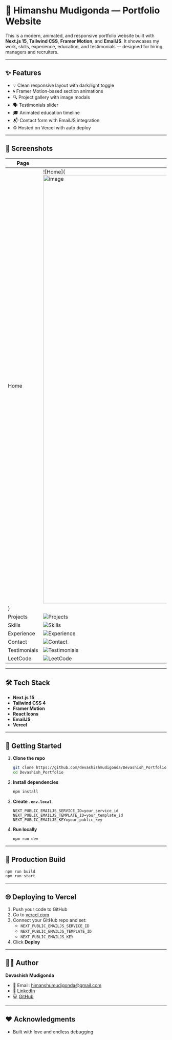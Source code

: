 # 💼 Himanshu Mudigonda — Portfolio Website



This is a modern, animated, and responsive portfolio website built with **Next.js 15**, **Tailwind CSS**, **Framer Motion**, and **EmailJS**. It showcases my work, skills, experience, education, and testimonials — designed for hiring managers and recruiters.

---

## ✨ Features

- 💡 Clean responsive layout with dark/light toggle
- 🌀 Framer Motion-based section animations
- 🔍 Project gallery with image modals
- 🗣️ Testimonials slider
- 🎓 Animated education timeline
- 📬 Contact form with EmailJS integration
- ⚙️ Hosted on Vercel with auto deploy

---

## 📸 Screenshots

| Page          | Preview |
|---------------|---------|
| Home          | ![Home](<img width="2515" height="1335" alt="image" src="https://github.com/user-attachments/assets/acf679f9-03cb-424d-aecc-04f9527370c4" />
) |
| Projects      | ![Projects](<img width="2515" height="1321" alt="image" src="https://github.com/user-attachments/assets/16978f9d-440e-4df4-a0b4-6da097a19ab7" />) |
| Skills        | ![Skills](<img width="2521" height="1336" alt="image" src="https://github.com/user-attachments/assets/2ff7a5de-320f-4d72-a530-2b3e9a05138b" />) |
| Experience    | ![Experience](<img width="2505" height="1336" alt="image" src="https://github.com/user-attachments/assets/d2c40dfe-83c2-4040-98d7-0b7c2b1e1e9a" />) |
| Contact       | ![Contact](<img width="2515" height="1339" alt="image" src="https://github.com/user-attachments/assets/fff22b6f-b503-45ca-8639-224cddb5c027" />) |
| Testimonials  | ![Testimonials](<img width="2523" height="1147" alt="image" src="https://github.com/user-attachments/assets/a1fb6994-9ad0-4238-8f21-34311a809101" />) |
| LeetCode      | ![LeetCode](<img width="2515" height="853" alt="image" src="https://github.com/user-attachments/assets/16dd3e68-37fe-4c49-9cc5-3ad0fd22ac01" />) |


---

## 🛠️ Tech Stack

- **Next.js 15**
- **Tailwind CSS 4**
- **Framer Motion**
- **React Icons**
- **EmailJS**
- **Vercel**

---

## 🚀 Getting Started

1. **Clone the repo**
   ```bash
   git clone https://github.com/devashishmudigonda/Devashish_Portfolio.git
   cd Devashish_Portfolio
   ```

2. **Install dependencies**
   ```bash
   npm install
   ```

3. **Create `.env.local`**
   ```
   NEXT_PUBLIC_EMAILJS_SERVICE_ID=your_service_id
   NEXT_PUBLIC_EMAILJS_TEMPLATE_ID=your_template_id
   NEXT_PUBLIC_EMAILJS_KEY=your_public_key
   ```

4. **Run locally**
   ```bash
   npm run dev
   ```

---

## 🧪 Production Build

```bash
npm run build
npm run start
```

---

## 🌐 Deploying to Vercel

1. Push your code to GitHub
2. Go to [vercel.com](https://vercel.com)
3. Connect your GitHub repo and set:
   - `NEXT_PUBLIC_EMAILJS_SERVICE_ID`
   - `NEXT_PUBLIC_EMAILJS_TEMPLATE_ID`
   - `NEXT_PUBLIC_EMAILJS_KEY`
4. Click **Deploy**

---

## 🙋‍♂️ Author

**Devashish Mudigonda**

- 📧 Email: [himanshumudigonda@gmail.com](mailto:himanshumudigonda@gmail.com)  
- 💼 [LinkedIn](https://www.linkedin.com/in/himanshu-mudigonda-09a9ba29b/)  
- 💻 [GitHub](https://github.com/mudigondahimanshu)

---

## ❤️ Acknowledgments

- Built with love and endless debugging






